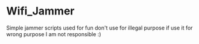 # Wifi_Jammer
Simple jammer scripts used for fun don't use for illegal purpose if use it for wrong purpose I am not responsible :) 
